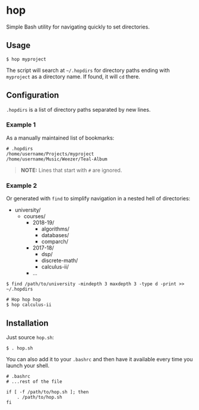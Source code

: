 # hop

Simple Bash utility for navigating quickly to set directories.

## Usage

```shell
$ hop myproject
```

The script will search at `~/.hopdirs` for directory paths ending with `myproject` as a directory name.
If found, it will `cd` there.

## Configuration

`.hopdirs` is a list of directory paths separated by new lines.

### Example 1

As a manually maintained list of bookmarks:
```
# .hopdirs
/home/username/Projects/myproject
/home/username/Music/Weezer/Teal-Album
```

> **NOTE:** Lines that start with `#` are ignored.

### Example 2

Or generated with `find` to simplify navigation in a nested hell of directories:
* university/
  * courses/
    * 2018-19/
      * algorithms/
      * databases/
      * comparch/
    * 2017-18/
      * dsp/
      * discrete-math/
      * calculus-ii/
    * ...

```shell
$ find /path/to/university -mindepth 3 maxdepth 3 -type d -print >> ~/.hopdirs

# Hop hop hop
$ hop calculus-ii
```

## Installation

Just source `hop.sh`:
```shell
$ . hop.sh
```

You can also add it to your `.bashrc` and then have it available every time you launch your shell.
```shell
# .bashrc
# ...rest of the file

if [ -f /path/to/hop.sh ]; then
	. /path/to/hop.sh
fi
```
